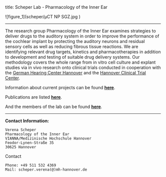 title: Scheper Lab - Pharmacology of the Inner Ear

![figure_1](scheper/µCT NP SGZ.jpg )
***

The research group Pharmacology of the Inner Ear examines strategies to deliver drugs to the auditory system in order to improve the performance of the cochlear implant by protecting the auditory neurons and residual sensory cells as well as reducing fibrous tissue reactions. We are identifying relevant drug targets, kinetics and pharmacotherapies in addition to development and testing of suitable drug delivery systems. Our methodology covers the whole range from in vitro cell culture and explant studies via in vivo research onto clinical trials conducted in cooperation with the [German Hearing Center Hannover](http://www.hoerzentrum-hannover.de/) and the [Hannover Clinical Trial Center](http://www.clinical-trial-center.de/). 


Information about current projects can be found [**here**](scheper/projects.html).

Publications are listed [**here**](scheper/publications.html).

And the members of the lab can be found [**here**](scheper/staff.html).


***

**Contact Information:**


    Verena Scheper
    Pharmacology of the Inner Ear
    VIANNA/Medizinische Hochschule Hannover
    Feodor-Lynen-Straße 35
    30625 Hannover

Contact

    Phone: +49 511 532 4369
    Mail: scheper.verena(@)mh-hannover.de



